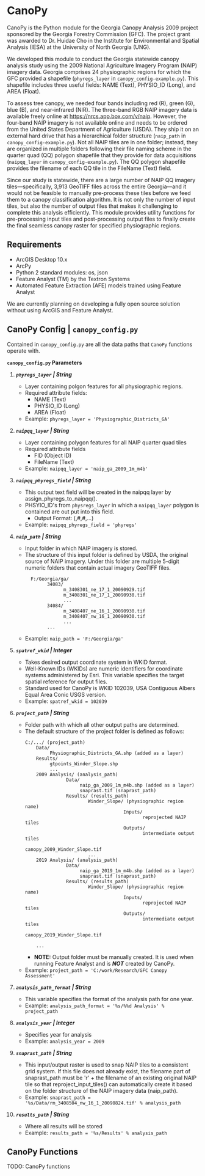 # CanoPy

CanoPy is the Python module for the Georgia Canopy Analysis 2009 project sponsored by the Georgia Forestry Commission (GFC). The project grant was awarded to Dr. Huidae Cho in the Institute for Environmental and Spatial Analysis (IESA) at the University of North Georgia (UNG).

We developed this module to conduct the Georgia statewide canopy analysis study using the 2009 National Agriculture Imagery Program (NAIP) imagery data. Georgia comprises 24 physiographic regions for which the GFC provided a shapefile (``phyregs_layer`` in ``canopy_config-example.py``). This shapefile includes three useful fields: NAME (Text), PHYSIO_ID (Long), and AREA (Float).

To assess tree canopy, we needed four bands including red (R), green (G), blue (B), and near-infrared (NIR). The three-band RGB NAIP imagery data is available freely online at https://nrcs.app.box.com/v/naip. However, the four-band NAIP imagery is not available online and needs to be ordered from the United States Department of Agriculture (USDA). They ship it on an external hard drive that has a hierarchical folder structure (``naip_path`` in ``canopy_config-example.py``). Not all NAIP tiles are in one folder; instead, they are organized in multiple folders following their file naming scheme in the quarter quad (QQ) polygon shapefile that they provide for data acquisitions (``naipqq_layer`` in ``canopy_config-example.py``). The QQ polygon shapefile provides the filename of each QQ tile in the FileName (Text) field.

Since our study is statewide, there are a large number of NAIP QQ imagery tiles&mdash;specifically, 3,913 GeoTIFF files across the entire Georgia&mdash;and it would not be feasible to manually pre-process these tiles before we feed them to a canopy classification algorithm. It is not only the number of input tiles, but also the number of output files that makes it challenging to complete this analysis efficiently. This module provides utility functions for pre-processing input tiles and post-processing output files to finally create the final seamless canopy raster for specified physiographic regions.

## Requirements

* ArcGIS Desktop 10.x
* ArcPy
* Python 2 standard modules: os, json
* Feature Analyst (TM) by the Textron Systems
* Automated Feature Extraction (AFE) models trained using Feature Analyst

We are currently planning on developing a fully open source solution without using ArcGIS and Feature Analyst.

## CanoPy Config | `canopy_config.py`

Contained in `canopy_config.py` are all the data paths that `CanoPy` functions operate with.

**`canopy_config.py` Parameters**

1. _**`phyregs_layer` | String**_
    * Layer containing polgon features for all physiographic regions.
    * Required attribute fields:
        * NAME (Text)
        * PHYSIO_ID (Long)
        * AREA (Float)
    * Example: `phyregs_layer = 'Physiographic_Districts_GA'`

1. _**`naipqq_layer` | String**_
    * Layer containing polygon features for all NAIP quarter quad tiles
    * Required attribute fields
        * FID (Object ID)
        * FileName (Text)
    * Example: `naipqq_layer = 'naip_ga_2009_1m_m4b'`

1. _**`naipqq_phyregs_field` | String**_
    * This output text field will be created in the naipqq layer by assign_phyregs_to_naipqq().
    * PHSYIO_ID's from `physregs_layer` in which a `naipqq_layer` polygon is contained are out put into this field.
        * Output Format: (,#,#,...)
    * Example: `naipqq_phyregs_field = 'phyregs'`
        
1. _**`naip_path` | String**_
    * Input folder in which NAIP imagery is stored. 
    * The structure of this input folder is defined by USDA, the original source of
      NAIP imagery. Under this folder are multiple 5-digit numeric folders that
      contain actual imagery GeoTIFF files. 
      ```textmate
        F:/Georgia/ga/
              34083/
                    m_3408301_ne_17_1_20090929.tif
                    m_3408301_ne_17_1_20090930.tif
                    ...
              34084/
                    m_3408407_ne_16_1_20090930.tif
                    m_3408407_nw_16_1_20090930.tif
                    ...
              ...
      ```
    * Example: `naip_path = 'F:/Georgia/ga'`
    
1. _**`spatref_wkid` | Integer**_
    * Takes desired output coordinate system in WKID format. 
    *  Well-Known IDs (WKIDs) are numeric identifiers for coordinate systems
        administered by Esri.  This variable specifies the target spatial reference
        for output files.
    * Standard used for CanoPy is WKID 102039, USA Contiguous Albers Equal Area Conic USGS version.
    * Example: `spatref_wkid = 102039`
    
1. _**`project_path` | String**_
    * Folder path with which all other output paths are determined.
    * The default structure of the project folder is defined as follows:
      ```textmate
      C:/.../ (project_path)
          Data/
               Physiographic_Districts_GA.shp (added as a layer)
          Results/
               gtpoints_Winder_Slope.shp
               ...
          2009 Analysis/ (analysis_path)
                     Data/
                          naip_ga_2009_1m_m4b.shp (added as a layer)
                          snaprast.tif (snaprast_path)
                     Results/ (results_path)
                             Winder_Slope/ (physiographic region name)
                                          Inputs/
                                                 reprojected NAIP tiles
                                          Outputs/
                                                 intermediate output tiles
                                                 canopy_2009_Winder_Slope.tif
                             ...
          2019 Analysis/ (analysis_path)
                     Data/
                          naip_ga_2019_1m_m4b.shp (added as a layer)
                          snaprast.tif (snaprast_path)
                     Results/ (results_path)
                             Winder_Slope/ (physiographic region name)
                                          Inputs/
                                                 reprojected NAIP tiles
                                          Outputs/
                                                 intermediate output tiles
                                                 canopy_2019_Winder_Slope.tif
      
          ...
        ```
        * **NOTE:** Output folder must be manually created. It is used when running Feature Analyst and is _**NOT**_ created by CanoPy.  
    * Example: `project_path = 'C:/work/Research/GFC Canopy Assessment'`

 1. _**`analysis_path_format` | String**_
    * This variable specifies the format of the analysis path for one year.
    * Example: `analysis_path_format = '%s/%%d Analysis' % project_path`
    
 1. _**`analysis_year` | Integer**_
    * Specifies year for analysis
    * Example: `analysis_year = 2009`
    
 1. _**`snaprast_path` | String**_
    * This input/output raster is used to snap NAIP tiles to a consistent grid
      system. If this file does not already exist, the filename part of
      snaprast_path must be 'r' + the filename of an existing original NAIP tile so
      that reproject_input_tiles() can automatically create it based on the folder
      structure of the NAIP imagery data (naip_path).
    * Example: `snaprast_path = '%s/Data/rm_3408504_nw_16_1_20090824.tif' % analysis_path`
 
 1. _**`results_path` | String**_
    * Where all results will be stored
    * Example: `results_path = '%s/Results' % analysis_path`
 
## CanoPy Functions
 
TODO: CanoPy functions



